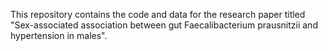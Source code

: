 This repository contains the code and data for the research paper titled "Sex-associated association between gut Faecalibacterium prausnitzii and hypertension in males".
